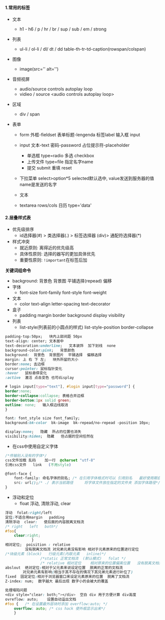 

#### 1.常用的标签

- 文本

  - h1 - h6  / p / hr / br / sup / sub / em / strong  

- 列表

  - ul-li  / ol-li / dl/ dt / dd      table-th-tr-td-caption(rowspan/colspan)

- 图像

  - image(src='' alt='')

- 音频视屏

  - audio/source  controls  autoplay loop
  - vidieo / source      \<audio controls autoplay loop>

- 区域

  - div  / span

- 表单

  - form   外框-fieldset   表单标题-lengenda  标签label  输入框 input

  - input   文本-text 密码-password 占位提示符-placeholder

    - 单选框 type=radio   多选 checkbox
    - 上传文件  type=file 指定名字name
    - 提交 submit  重填 reset

  - 下拉菜单   select>option*5    selected默认选中, value发送到服务器的值name是发送的名字

  - 文本

  - textarea   rows/cols     日历 type='data'

    

#### 2.层叠样式表

- 优先级排序
  - id选择器(#) > 类选择器(.) > 标签选择器 (div)> 通配符选择器(*)
- 样式冲突
  - 就近原则: 离得近的优先级高
  - 具体性原则: 选择的器写的更加具体优先
  - 重要性原则: `!important`在标签后加



**关键词组命令**

- background: 背景色 背景图 平铺选择(repead) 偏移
- 字体
  - font-size   font-family  font-style font-weight
- 文本
  - color  text-align letter-spacing  text-decorator
- 盒子
  - padding margin border background display visibility
- 列表
  - list-style(列表前的小圆点的样式)  list-style-position  border-collapse

```css
padding-top:50px;   块内上部间距 50px
text-align: center; 文本居中
text-decoration:underline;   文本装饰  加下划线  none
background-color:pink;   背景颜色
background:  背景色  背景图片  平铺选择  偏移选择
margin: 上 右 下 左;   块外所留的大小
border:none; 去边框
cursor:pointer: 鼠标指针变化
:havor   鼠标悬停变化
:active  激活 点击变色 也可display  

# login input[type="text"], #login input[type="password"] {
border:none;
border-collapse:collapse; 表格合并边框
border-bottom:1px solid green;
outline: none;   输入框边线取消
}

font: font_style size font_family;
background:bk-color  bk-image  bk-repead/no-repead -position 10px;

display:none;   隐藏  所占的位置也消失
visibility:hiden;  隐藏   但占据的空间任然在
```

- 在css中使用自定义字体

```css
/*传输别人没有的字体*/
css文件加载 乱码    加一行  @charset "utf-8"
引用css文件   link   (不用style)

@font-face {
	font-family: 命名字体的别名; /* 在引用字体格式时可以 引用别名   最好使用期自身的名字*/
	src: url();/* ./ 表示当前路径     将字体文件放在指定的文件夹 添加字体路径*/
}

```



- 浮动和定位
  - float 浮动, 清除浮动, clear

```css
浮动  folat:right/left
定位:不适合用margin   padding
清除浮动  clear:   使后面的内容脱离文档流
/* right   left   both*/
#foo{			
	clear:right;
			}
相对定位;  poisition : relative
		 没有脱离文档流 对兄弟元素没有影响 相对于元素原来的位置进行定位
/*块级元素 (block)   行级元素(内联元素   inline)*/
				/*static 正常文档流  (默认模式)   folat */
				/* relative 相对定位    相对原来的位置偏离位置   没有脱离文档流*/
abslout  绝对定位:相对于父元素来说设定位置  脱离的正常的文档流
		对兄弟元素有影响(相当于其不存在的情况下其兄弟元素进行补位了)
fixed  固定定位:相对于浏览器窗口来设定元素原来的位置  脱离了文档流
Z-index: num;  数字越大 最后出现 数字小的会被大的覆盖

处理塌陷问题   	
<div style="clear: both;"></div>  空白 div 用于方便计算 div高度
ovreflow: auto;    设置自动溢出文档
#foo {   /* 在设置最外层块时添加 overflow:auto; */
	overflow: auto; /* css hack 使外框显示出来*/
	}
```

